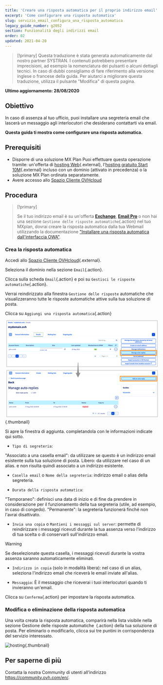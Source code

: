 ```yaml
---
title: 'Creare una risposta automatica per il proprio indirizzo email'
excerpt: 'Come configurare una risposta automatica'
slug: servizio_email_configura_una_risposta_automatica
legacy_guide_number: g2052
section: Funzionalità degli indirizzi email
order: 02
updated: 2021-04-20
---
```


> [!primary]
> Questa traduzione è stata generata automaticamente dal nostro partner SYSTRAN. I contenuti potrebbero presentare imprecisioni, ad esempio la nomenclatura dei pulsanti o alcuni dettagli tecnici. In caso di dubbi consigliamo di fare riferimento alla versione inglese o francese della guida. Per aiutarci a migliorare questa traduzione, utilizza il pulsante "Modifica" di questa pagina.
>

**Ultimo aggiornamento: 28/08/2020**

## Obiettivo

In caso di assenza al tuo ufficio, puoi installare una segreteria email che lascerà un messaggio agli interlocutori che desiderano contattarti via email.

**Questa guida ti mostra come configurare una risposta automatica.**

## Prerequisiti

- Disporre di una soluzione MX Plan Puoi effettuare questa operazione tramite: un'offerta di [hosting Web](https://www.ovhcloud.com/it/web-hosting/){.external}, l'[hosting gratuito Start 10M](https://www.ovhcloud.com/it/domains/free-web-hosting/){.external} incluso con un dominio (attivato in precedenza) o la soluzione MX Plan ordinata separatamente.
- Avere accesso allo [Spazio Cliente OVHcloud](https://www.ovh.com/auth/?action=gotomanager&from=https://www.ovh.it/&ovhSubsidiary=it)

## Procedura

> [!primary]
>
> Se il tuo indirizzo email è su un'offerta [**Exchange**](https://www.ovhcloud.com/it/emails/hosted-exchange/), [**Email Pro**](https://www.ovhcloud.com/it/emails/email-pro/) o non hai una sezione `Gestione delle risposte automatiche`{.action} nel tuo MXplan, dovrai creare la risposta automatica dalla tua Webmail utilizzando la documentazione ["Installare una risposta automatica dall'interfaccia OWA"](../../microsoft-collaborative-solutions/exchange_2016_imposta_una_risposta_automatica_con_owa/).

### Crea la risposta automatica

Accedi allo [Spazio Cliente OVHcloud](https://www.ovh.com/auth/?action=gotomanager&from=https://www.ovh.it/&ovhSubsidiary=it){.external}. 

Seleziona il dominio nella sezione `Email`{.action}.

Clicca sulla scheda `Email`{.action} e poi su `Gestisci le risposte automatiche`{.action}.

Verrai reindirizzato alla finestra `Gestione delle risposte` automatiche che visualizzeranno tutte le risposte automatiche attive sulla tua soluzione di posta.

Clicca su `Aggiungi una risposta automatica`{.action}

![hosting](images/email_responder01.png){.thumbnail}

Si apre la finestra di aggiunta. completandola con le informazioni indicate qui sotto.

- `Tipo di segreteria`:

"Associato a una casella email": da utilizzare se questo è un indirizzo email esistente sulla tua soluzione di posta.
Libero: da utilizzare nel caso di un alias. e non risulta quindi associato a un indirizzo esistente.

- `Casella email` o `Nome della segreteria`: indirizzo email o alias della segreteria.

- `Durata della risposta automatica`:

"Temporaneo": definisci una data di inizio e di fine da prendere in considerazione per il funzionamento della tua segreteria (utile, ad esempio, in caso di congedo).
"Permanente": la segreteria funzionerà finché non l'avrai disattivato.

- `Invia una copia` o `Mantieni i messaggi sul server`: permette di reindirizzare i messaggi ricevuti durante la tua assenza verso l'indirizzo di tua scelta o di conservarli sull'indirizzo email.

> [!warning]
> Se deselezionate questa casella, i messaggi ricevuti durante la vostra assenza saranno automaticamente eliminati.

- `Indirizzo in copia` (solo in modalità libera): nel caso di un alias, seleziona l'indirizzo email che riceverà le email inviate all'alias.

- `Messaggio`: È il messaggio che riceverai i tuoi interlocutori quando ti invieranno un'email.

Clicca su `Conferma`{.action} per impostare la risposta automatica.

### Modifica o eliminazione della risposta automatica

Una volta creata la risposta automatica, comparirà nella lista visibile nella sezione Gestione delle risposte automatiche` `{.action} della tua soluzione di posta. Per eliminarlo o modificarlo, clicca sui tre puntini in corrispondenza del servizio interessato.

![hosting](images/email_responder02.png){.thumbnail}

## Per saperne di più

Contatta la nostra Community di utenti all’indirizzo <https://community.ovh.com/en/>.
